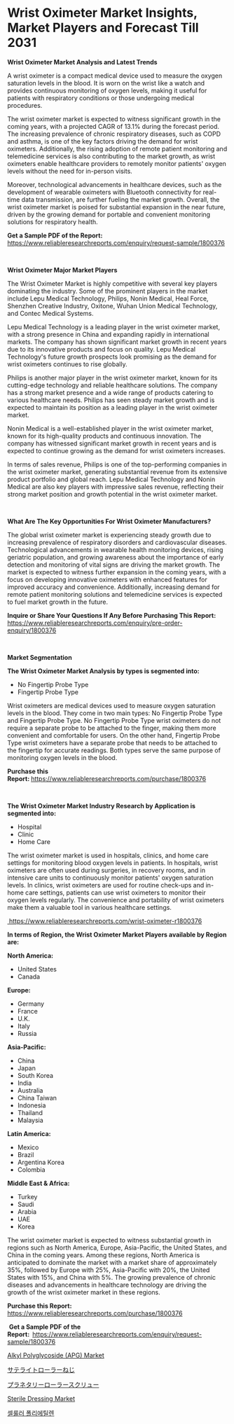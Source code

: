 <p><h1>Wrist Oximeter Market Insights, Market Players and Forecast Till 2031</h1></p><p><strong>Wrist Oximeter Market Analysis and Latest Trends</strong></p>
<p><p>A wrist oximeter is a compact medical device used to measure the oxygen saturation levels in the blood. It is worn on the wrist like a watch and provides continuous monitoring of oxygen levels, making it useful for patients with respiratory conditions or those undergoing medical procedures.</p><p>The wrist oximeter market is expected to witness significant growth in the coming years, with a projected CAGR of 13.1% during the forecast period. The increasing prevalence of chronic respiratory diseases, such as COPD and asthma, is one of the key factors driving the demand for wrist oximeters. Additionally, the rising adoption of remote patient monitoring and telemedicine services is also contributing to the market growth, as wrist oximeters enable healthcare providers to remotely monitor patients' oxygen levels without the need for in-person visits.</p><p>Moreover, technological advancements in healthcare devices, such as the development of wearable oximeters with Bluetooth connectivity for real-time data transmission, are further fueling the market growth. Overall, the wrist oximeter market is poised for substantial expansion in the near future, driven by the growing demand for portable and convenient monitoring solutions for respiratory health.</p></p>
<p><strong>Get a Sample PDF of the Report:&nbsp;</strong> <a href="https://www.reliableresearchreports.com/enquiry/request-sample/1800376">https://www.reliableresearchreports.com/enquiry/request-sample/1800376</a></p>
<p>&nbsp;</p>
<p><strong>Wrist Oximeter Major Market Players</strong></p>
<p><p>The Wrist Oximeter Market is highly competitive with several key players dominating the industry. Some of the prominent players in the market include Lepu Medical Technology, Philips, Nonin Medical, Heal Force, Shenzhen Creative Industry, Oxitone, Wuhan Union Medical Technology, and Contec Medical Systems.</p><p>Lepu Medical Technology is a leading player in the wrist oximeter market, with a strong presence in China and expanding rapidly in international markets. The company has shown significant market growth in recent years due to its innovative products and focus on quality. Lepu Medical Technology's future growth prospects look promising as the demand for wrist oximeters continues to rise globally.</p><p>Philips is another major player in the wrist oximeter market, known for its cutting-edge technology and reliable healthcare solutions. The company has a strong market presence and a wide range of products catering to various healthcare needs. Philips has seen steady market growth and is expected to maintain its position as a leading player in the wrist oximeter market.</p><p>Nonin Medical is a well-established player in the wrist oximeter market, known for its high-quality products and continuous innovation. The company has witnessed significant market growth in recent years and is expected to continue growing as the demand for wrist oximeters increases.</p><p>In terms of sales revenue, Philips is one of the top-performing companies in the wrist oximeter market, generating substantial revenue from its extensive product portfolio and global reach. Lepu Medical Technology and Nonin Medical are also key players with impressive sales revenue, reflecting their strong market position and growth potential in the wrist oximeter market.</p></p>
<p>&nbsp;</p>
<p><strong>What Are The Key Opportunities For Wrist Oximeter Manufacturers?</strong></p>
<p><p>The global wrist oximeter market is experiencing steady growth due to increasing prevalence of respiratory disorders and cardiovascular diseases. Technological advancements in wearable health monitoring devices, rising geriatric population, and growing awareness about the importance of early detection and monitoring of vital signs are driving the market growth. The market is expected to witness further expansion in the coming years, with a focus on developing innovative oximeters with enhanced features for improved accuracy and convenience. Additionally, increasing demand for remote patient monitoring solutions and telemedicine services is expected to fuel market growth in the future.</p></p>
<p><strong>Inquire or Share Your Questions If Any Before Purchasing This Report:</strong> <a href="https://www.reliableresearchreports.com/enquiry/pre-order-enquiry/1800376">https://www.reliableresearchreports.com/enquiry/pre-order-enquiry/1800376</a></p>
<p>&nbsp;</p>
<p><strong>Market Segmentation</strong></p>
<p><strong>The Wrist Oximeter Market Analysis by types is segmented into:</strong></p>
<p><ul><li>No Fingertip Probe Type</li><li>Fingertip Probe Type</li></ul></p>
<p><p>Wrist oximeters are medical devices used to measure oxygen saturation levels in the blood. They come in two main types: No Fingertip Probe Type and Fingertip Probe Type. No Fingertip Probe Type wrist oximeters do not require a separate probe to be attached to the finger, making them more convenient and comfortable for users. On the other hand, Fingertip Probe Type wrist oximeters have a separate probe that needs to be attached to the fingertip for accurate readings. Both types serve the same purpose of monitoring oxygen levels in the blood.</p></p>
<p><strong>Purchase this Report:&nbsp;</strong><a href="https://www.reliableresearchreports.com/purchase/1800376">https://www.reliableresearchreports.com/purchase/1800376</a></p>
<p>&nbsp;</p>
<p><strong>The Wrist Oximeter Market Industry Research by Application is segmented into:</strong></p>
<p><ul><li>Hospital</li><li>Clinic</li><li>Home Care</li></ul></p>
<p><p>The wrist oximeter market is used in hospitals, clinics, and home care settings for monitoring blood oxygen levels in patients. In hospitals, wrist oximeters are often used during surgeries, in recovery rooms, and in intensive care units to continuously monitor patients' oxygen saturation levels. In clinics, wrist oximeters are used for routine check-ups and in-home care settings, patients can use wrist oximeters to monitor their oxygen levels regularly. The convenience and portability of wrist oximeters make them a valuable tool in various healthcare settings.</p></p>
<p><a href="https://www.reliableresearchreports.com/wrist-oximeter-r1800376">&nbsp;https://www.reliableresearchreports.com/wrist-oximeter-r1800376</a></p>
<p><strong>In terms of Region, the Wrist Oximeter Market Players available by Region are:</strong></p>
<p>
    <p> <strong> North America: </strong>
        <ul>
            <li>United States</li>
            <li>Canada</li>
        </ul>
        </p> 
    <p> <strong> Europe: </strong>
        <ul>
            <li>Germany</li>
            <li>France</li>
            <li>U.K.</li>
            <li>Italy</li>
            <li>Russia</li>
        </ul>
        </p> 
    <p> <strong> Asia-Pacific: </strong>
        <ul>
            <li>China</li>
            <li>Japan</li>
            <li>South Korea</li>
            <li>India</li>
            <li>Australia</li>
            <li>China Taiwan</li>
            <li>Indonesia</li>
            <li>Thailand</li>
            <li>Malaysia</li>
        </ul>
        </p> 
    <p> <strong> Latin America: </strong>
        <ul>
            <li>Mexico</li>
            <li>Brazil</li>
            <li>Argentina Korea</li>
            <li>Colombia</li>
        </ul>
        </p> 
    <p> <strong> Middle East & Africa: </strong>
        <ul>
            <li>Turkey</li>
            <li>Saudi</li>
            <li>Arabia</li>
            <li>UAE</li>
            <li>Korea</li>
        </ul>
    </p>
    </p>
<p><p>The wrist oximeter market is expected to witness substantial growth in regions such as North America, Europe, Asia-Pacific, the United States, and China in the coming years. Among these regions, North America is anticipated to dominate the market with a market share of approximately 35%, followed by Europe with 25%, Asia-Pacific with 20%, the United States with 15%, and China with 5%. The growing prevalence of chronic diseases and advancements in healthcare technology are driving the growth of the wrist oximeter market in these regions.</p></p>
<p><strong>Purchase this Report: </strong><a href="https://www.reliableresearchreports.com/purchase/1800376">https://www.reliableresearchreports.com/purchase/1800376</a></p>
<p>&nbsp;<strong>Get a Sample PDF of the Report:&nbsp;&nbsp;</strong><a href="https://www.reliableresearchreports.com/enquiry/request-sample/1800376">https://www.reliableresearchreports.com/enquiry/request-sample/1800376</a></p>
<p><strong></strong></p>
<p><p><a href="https://issuu.com/reportprime-2/docs/alkyl-polyglycoside-apg-market-size-2030.pptx">Alkyl Polyglycoside (APG) Market</a></p><p><a href="https://github.com/dzy793153605/Market-Research-Report-List-2/blob/main/415041649749.md">サテライトローラーねじ</a></p><p><a href="https://github.com/EthanMorar2011/Market-Research-Report-List-1/blob/main/476339249750.md">プラネタリーローラースクリュー</a></p><p><a href="https://github.com/jj19131/Market-Research-Report-List-2/blob/main/sterile-dressing-market.md">Sterile Dressing Market</a></p><p><a href="https://github.com/Penelolack456456/Market-Research-Report-List-1/blob/main/708926644698.md">셀룰러 폴리에틸렌</a></p></p>
